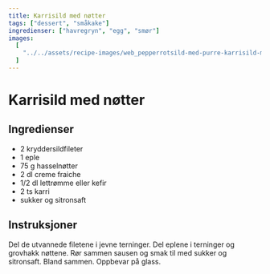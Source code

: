 ```yaml
---
title: Karrisild med nøtter
tags: ["dessert", "småkake"]
ingredienser: ["havregryn", "egg", "smør"]
images:
  [
    "../../assets/recipe-images/web_pepperrotsild-med-purre-karrisild-med-nøtter.jpg",
  ]
---
```


# Karrisild med nøtter

## Ingredienser

- 2 kryddersildfileter
- 1 eple
- 75 g hasselnøtter
- 2 dl creme fraiche
- 1/2 dl lettrømme eller kefir
- 2 ts karri
- sukker og sitronsaft

## Instruksjoner

Del de utvannede filetene i jevne terninger. Del eplene i terninger og grovhakk nøttene. Rør sammen sausen og smak til med sukker og sitronsaft. Bland sammen. Oppbevar på glass.
